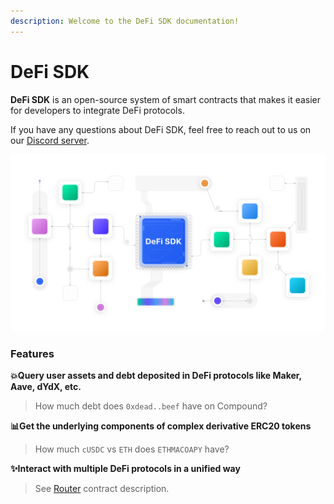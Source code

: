 ```yaml
---
description: Welcome to the DeFi SDK documentation!
---
```


# DeFi SDK

**DeFi SDK** is an open-source system of smart contracts that makes it easier for developers to integrate DeFi protocols.

If you have any questions about DeFi SDK, feel free to reach out to us on our [Discord server](https://go.zerion.io/discord).

![](../.gitbook/assets/twitter_final.png)

### Features

**💥Query user assets and debt deposited in DeFi protocols like Maker, Aave, dYdX, etc.**

> How much debt does `0xdead..beef` have on Compound?

**📊Get the underlying components of complex derivative ERC20 tokens**

> How much `cUSDC` vs `ETH` does `ETHMACOAPY` have?

**✨Interact with multiple DeFi protocols in a unified way**

> See [Router]() contract description.

